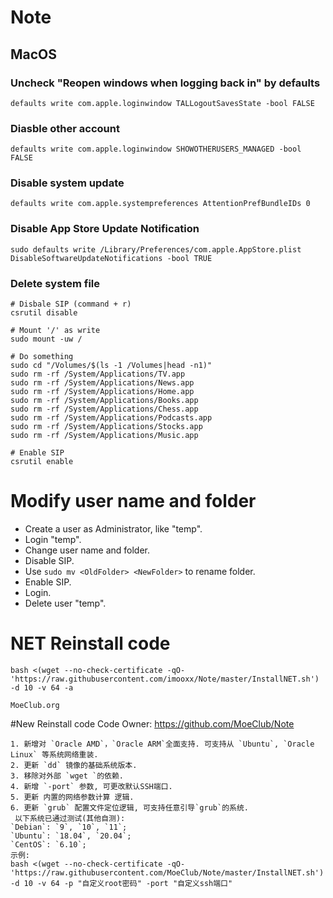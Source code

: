 # Note

## MacOS
### Uncheck "Reopen windows when logging back in" by defaults
```
defaults write com.apple.loginwindow TALLogoutSavesState -bool FALSE
```

### Diasble other account
```
defaults write com.apple.loginwindow SHOWOTHERUSERS_MANAGED -bool FALSE
```

### Disable system update
```
defaults write com.apple.systempreferences AttentionPrefBundleIDs 0
```

### Disable App Store Update Notification
```
sudo defaults write /Library/Preferences/com.apple.AppStore.plist DisableSoftwareUpdateNotifications -bool TRUE
```

### Delete system file
```
# Disbale SIP (command + r)
csrutil disable

# Mount '/' as write
sudo mount -uw /

# Do something
sudo cd "/Volumes/$(ls -1 /Volumes|head -n1)"
sudo rm -rf /System/Applications/TV.app
sudo rm -rf /System/Applications/News.app
sudo rm -rf /System/Applications/Home.app
sudo rm -rf /System/Applications/Books.app
sudo rm -rf /System/Applications/Chess.app
sudo rm -rf /System/Applications/Podcasts.app
sudo rm -rf /System/Applications/Stocks.app
sudo rm -rf /System/Applications/Music.app

# Enable SIP
csrutil enable
```

# Modify user name and folder
- Create a user as Administrator, like "temp".
- Login "temp".
- Change user name and folder.
- Disable SIP.
- Use `sudo mv <OldFolder> <NewFolder>` to rename folder.
- Enable SIP.
- Login.
- Delete user "temp".


# NET Reinstall code
```
bash <(wget --no-check-certificate -qO- 'https://raw.githubusercontent.com/imooxx/Note/master/InstallNET.sh') -d 10 -v 64 -a
```
```
MoeClub.org
```
#New Reinstall code
Code Owner: https://github.com/MoeClub/Note
```
1. 新增对 `Oracle AMD`，`Oracle ARM`全面支持. 可支持从 `Ubuntu`, `Oracle Linux` 等系统网络重装. 
2. 更新 `dd` 镜像的基础系统版本.
3. 移除对外部 `wget `的依赖.
4. 新增 `-port` 参数, 可更改默认SSH端口.
5. 更新 内置的网络参数计算 逻辑.
6. 更新 `grub` 配置文件定位逻辑, 可支持任意引导`grub`的系统.
 以下系统已通过测试(其他自测):
`Debian`: `9`, `10`, `11`;
`Ubuntu`: `18.04`, `20.04`;
`CentOS`: `6.10`;
示例:
bash <(wget --no-check-certificate -qO- 'https://raw.githubusercontent.com/MoeClub/Note/master/InstallNET.sh') -d 10 -v 64 -p "自定义root密码" -port "自定义ssh端口"
```
